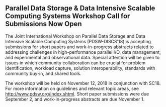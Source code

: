 ## Parallel Data Storage & Data Intensive Scalable Computing Systems Workshop Call for Submissions Now Open

The Joint International Workshop on Parallel Data Storage and Data Intensive 
Scalable Computing Systems (PDSW-DISCS'18) is accepting submissions for short 
papers and work-in-progress abstracts related to addressing challenges in 
high-performance parallel I/O, data management, and experimental and 
observational data.  Special attention will be given to issues in which 
community collaboration can be crucial for problem identification, workload 
capture, solution interoperability, standards with community buy-in, and shared 
tools.

The workshop will be held on November 12, 2018 in conjunction with SC18.  For 
more information on guidelines and relevant topic areas, see 
<http://www.pdsw.org/index.shtml>.  Short paper submissions were due September 
2, and work-in-progress abstracts are due November 1.
